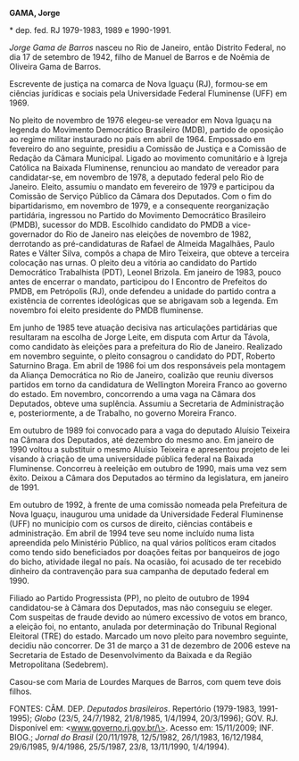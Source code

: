 **GAMA, Jorge**

\* dep. fed. RJ 1979-1983, 1989 e 1990-1991.

*Jorge Gama de Barros* nasceu no Rio de Janeiro, então Distrito Federal,
no dia 17 de setembro de 1942, filho de Manuel de Barros e de Noêmia de
Oliveira Gama de Barros.

Escrevente de justiça na comarca de Nova Iguaçu (RJ), formou-se em
ciências jurídicas e sociais pela Universidade Federal Fluminense (UFF)
em 1969.

No pleito de novembro de 1976 elegeu-se vereador em Nova Iguaçu na
legenda do Movimento Democrático Brasileiro (MDB), partido de oposição
ao regime militar instaurado no país em abril de 1964. Empossado em
fevereiro do ano seguinte, presidiu a Comissão de Justiça e a Comissão
de Redação da Câmara Municipal. Ligado ao movimento comunitário e à
Igreja Católica na Baixada Fluminense, renunciou ao mandato de vereador
para candidatar-se, em novembro de 1978, a deputado federal pelo Rio de
Janeiro. Eleito, assumiu o mandato em fevereiro de 1979 e participou da
Comissão de Serviço Público da Câmara dos Deputados. Com o fim do
bipartidarismo, em novembro de 1979, e a consequente reorganização
partidária, ingressou no Partido do Movimento Democrático Brasileiro
(PMDB), sucessor do MDB. Escolhido candidato do PMDB a vice-governador
do Rio de Janeiro nas eleições de novembro de 1982, derrotando as
pré-candidaturas de Rafael de Almeida Magalhães, Paulo Rates e Válter
Silva, compôs a chapa de Miro Teixeira, que obteve a terceira colocação
nas urnas. O pleito deu a vitória ao candidato do Partido Democrático
Trabalhista (PDT), Leonel Brizola. Em janeiro de 1983, pouco antes de
encerrar o mandato, participou do I Encontro de Prefeitos do PMDB, em
Petrópolis (RJ), onde defendeu a unidade do partido contra a existência
de correntes ideológicas que se abrigavam sob a legenda. Em novembro foi
eleito presidente do PMDB fluminense.

Em junho de 1985 teve atuação decisiva nas articulações partidárias que
resultaram na escolha de Jorge Leite, em disputa com Artur da Távola,
como candidato às eleições para a prefeitura do Rio de Janeiro.
Realizado em novembro seguinte, o pleito consagrou o candidato do PDT,
Roberto Saturnino Braga. Em abril de 1986 foi um dos responsáveis pela
montagem da Aliança Democrática no Rio de Janeiro, coalizão que reuniu
diversos partidos em torno da candidatura de Wellington Moreira Franco
ao governo do estado. Em novembro, concorrendo a uma vaga na Câmara dos
Deputados, obteve uma suplência. Assumiu a Secretaria de Administração
e, posteriormente, a de Trabalho, no governo Moreira Franco.

Em outubro de 1989 foi convocado para a vaga do deputado Aluísio
Teixeira na Câmara dos Deputados, até dezembro do mesmo ano. Em janeiro
de 1990 voltou a substituir o mesmo Aluísio Teixeira e apresentou
projeto de lei visando à criação de uma universidade pública federal na
Baixada Fluminense. Concorreu à reeleição em outubro de 1990, mais uma
vez sem êxito. Deixou a Câmara dos Deputados ao término da legislatura,
em janeiro de 1991.

Em outubro de 1992, à frente de uma comissão nomeada pela Prefeitura de
Nova Iguaçu, inaugurou uma unidade da Universidade Federal Fluminense
(UFF) no município com os cursos de direito, ciências contábeis e
administração. Em abril de 1994 teve seu nome incluído numa lista
apreendida pelo Ministério Público, na qual vários políticos eram
citados como tendo sido beneficiados por doações feitas por banqueiros
de jogo do bicho, atividade ilegal no país. Na ocasião, foi acusado de
ter recebido dinheiro da contravenção para sua campanha de deputado
federal em 1990.

Filiado ao Partido Progressista (PP), no pleito de outubro de 1994
candidatou-se à Câmara dos Deputados, mas não conseguiu se eleger. Com
suspeitas de fraude devido ao número excessivo de votos em branco, a
eleição foi, no entanto, anulada por determinação do Tribunal Regional
Eleitoral (TRE) do estado. Marcado um novo pleito para novembro
seguinte, decidiu não concorrer. De 31 de março a 31 de dezembro de 2006
esteve na Secretaria de Estado de Desenvolvimento da Baixada e da Região
Metropolitana (Sedebrem).

Casou-se com Maria de Lourdes Marques de Barros, com quem teve dois
filhos.

FONTES: CÂM. DEP. *Deputados brasileiros*. Repertório (1979-1983,
1991-1995); *Globo* (23/5, 24/7/1982, 21/8/1985, 1/4/1994, 20/3/1996);
GOV. RJ. Disponível em: \<www.governo.rj.gov.br/\>. Acesso em:
15/11/2009; INF. BIOG.; *Jornal do Brasil* (20/11/1978, 12/5/1982,
26/1/1983, 16/12/1984, 29/6/1985, 9/4/1986, 25/5/1987, 23/8, 13/11/1990,
1/4/1994).
